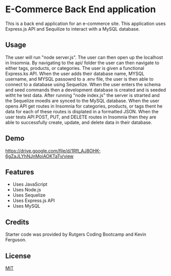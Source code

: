 
# E-Commerce Back End application

This is a back end application for an e-commerce site. This application uses Express.js API and Sequilize to interact with a MySQL database. 

## Usage

The user will run "node server.js". The user can then open up the localhost in Insomnia. By navigating to the api/ folder the user can then navigate to either tags, products, or categories. The user is given a functional Express.ks API. When the user adds their database name, MYSQL username, and MYSQL passowrd to a .env file, the user is then able to connect to a database using Sequelize. When the user enters the schema and seed commands then a development database is created and is seeded witht he test data. After running "node index.js" the server is strarted and the Sequelize moedls are synced to the MySQL database. When the user opens API get routes in Insomnia for categories, products, or tags thent he data for each of these routes is displated in a formatted JSON. When the user tests API POST, PUT, and DELETE routes in Insomnia then they are able to successfully create, update, and delete data in their database. 


## Demo

https://drive.google.com/file/d/1RfI_AJ8OHK-6gZaJLYhNJnMoiAOKTaTv/view


## Features

- Uses JavaScript
- Uses Node.js
- Uses Sequelize
- Uses Express.js API 
- Uses MySQL

## Credits

Starter code was provided by Rutgers Coding Bootcamp and Kevin Ferguson. 

## License

[MIT](https://choosealicense.com/licenses/mit/)

